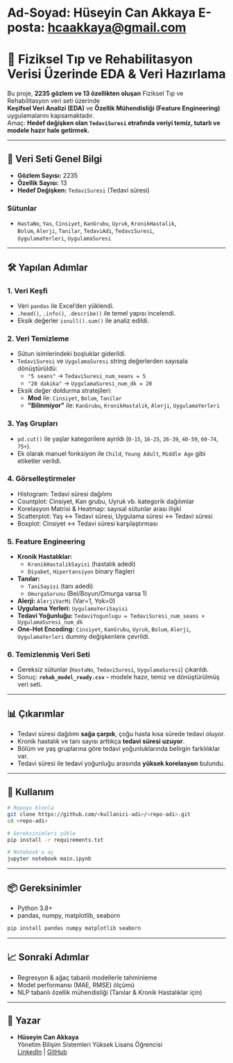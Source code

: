 # Ad-Soyad: Hüseyin Can Akkaya E-posta: hcaakkaya@gmail.com

# 🏥 Fiziksel Tıp ve Rehabilitasyon Verisi Üzerinde EDA & Veri Hazırlama

Bu proje, **2235 gözlem ve 13 özellikten oluşan** Fiziksel Tıp ve Rehabilitasyon veri seti üzerinde  
**Keşifsel Veri Analizi (EDA)** ve **Özellik Mühendisliği (Feature Engineering)** uygulamalarını kapsamaktadır.  
Amaç: **Hedef değişken olan `TedaviSuresi` etrafında veriyi temiz, tutarlı ve modele hazır hale getirmek.**

---

## 📂 Veri Seti Genel Bilgi

- **Gözlem Sayısı:** 2235
- **Özellik Sayısı:** 13
- **Hedef Değişken:** `TedaviSuresi` (Tedavi süresi)

### Sütunlar

- `HastaNo`, `Yas`, `Cinsiyet`, `KanGrubu`, `Uyruk`, `KronikHastalik`,  
  `Bolum`, `Alerji`, `Tanilar`, `TedaviAdi`, `TedaviSuresi`,  
  `UygulamaYerleri`, `UygulamaSuresi`

---

## 🛠️ Yapılan Adımlar

### 1. Veri Keşfi

- Veri `pandas` ile Excel’den yüklendi.
- `.head()`, `.info()`, `.describe()` ile temel yapısı incelendi.
- Eksik değerler `isnull().sum()` ile analiz edildi.

### 2. Veri Temizleme

- Sütun isimlerindeki boşluklar giderildi.
- `TedaviSuresi` ve `UygulamaSuresi` string değerlerden sayısala dönüştürüldü:
  - `"5 seans"` → `TedaviSuresi_num_seans = 5`
  - `"20 dakika"` → `UygulamaSuresi_num_dk = 20`
- Eksik değer doldurma stratejileri:
  - **Mod** ile: `Cinsiyet`, `Bolum`, `Tanilar`
  - **"Bilinmiyor"** ile: `KanGrubu`, `KronikHastalik`, `Alerji`, `UygulamaYerleri`

### 3. Yaş Grupları

- `pd.cut()` ile yaşlar kategorilere ayrıldı (`0-15`, `16-25`, `26-39`, `40-59`, `60-74`, `75+`).
- Ek olarak manuel fonksiyon ile `Child`, `Young Adult`, `Middle Age` gibi etiketler verildi.

### 4. Görselleştirmeler

- Histogram: Tedavi süresi dağılımı
- Countplot: Cinsiyet, Kan grubu, Uyruk vb. kategorik dağılımlar
- Korelasyon Matrisi & Heatmap: sayısal sütunlar arası ilişki
- Scatterplot: Yaş ↔ Tedavi süresi, Uygulama süresi ↔ Tedavi süresi
- Boxplot: Cinsiyet ↔ Tedavi süresi karşılaştırması

### 5. Feature Engineering

- **Kronik Hastalıklar:**
  - `KronikHastalikSayisi` (hastalık adedi)
  - `Diyabet`, `Hipertansiyon` binary flagleri
- **Tanılar:**
  - `TaniSayisi` (tanı adedi)
  - `OmurgaSorunu` (Bel/Boyun/Omurga varsa 1)
- **Alerji:** `AlerjiVarMi` (Var=1, Yok=0)
- **Uygulama Yerleri:** `UygulamaYeriSayisi`
- **Tedavi Yoğunluğu:** `TedaviYogunlugu = TedaviSuresi_num_seans × UygulamaSuresi_num_dk`
- **One-Hot Encoding:** `Cinsiyet`, `KanGrubu`, `Uyruk`, `Bolum`, `Alerji`, `UygulamaYerleri` dummy değişkenlere çevrildi.

### 6. Temizlenmiş Veri Seti

- Gereksiz sütunlar (`HastaNo`, `TedaviSuresi`, `UygulamaSuresi`) çıkarıldı.
- Sonuç: **`rehab_model_ready.csv`** – modele hazır, temiz ve dönüştürülmüş veri seti.

---

## 📊 Çıkarımlar

- Tedavi süresi dağılımı **sağa çarpık**, çoğu hasta kısa sürede tedavi oluyor.
- Kronik hastalık ve tanı sayısı arttıkça **tedavi süresi uzuyor**.
- Bölüm ve yaş gruplarına göre tedavi yoğunluklarında belirgin farklılıklar var.
- Tedavi süresi ile tedavi yoğunluğu arasında **yüksek korelasyon** bulundu.

---

## 🚀 Kullanım

```bash
# Repoyu klonla
git clone https://github.com/<kullanici-adi>/<repo-adi>.git
cd <repo-adi>

# Gereksinimleri yükle
pip install -r requirements.txt

# Notebook'u aç
jupyter notebook main.ipynb
```

---

## 📦 Gereksinimler

- Python 3.8+
- pandas, numpy, matplotlib, seaborn

```bash
pip install pandas numpy matplotlib seaborn
```

---

## 📈 Sonraki Adımlar

- Regresyon & ağaç tabanlı modellerle tahminleme
- Model performansı (MAE, RMSE) ölçümü
- NLP tabanlı özellik mühendisliği (Tanılar & Kronik Hastalıklar için)

---

## 👤 Yazar

- **Hüseyin Can Akkaya**  
  Yönetim Bilişim Sistemleri Yüksek Lisans Öğrencisi  
  [LinkedIn](https://linkedin.com/in/hcakkkaya) | [GitHub](https://github.com/HCAKKAYA)
